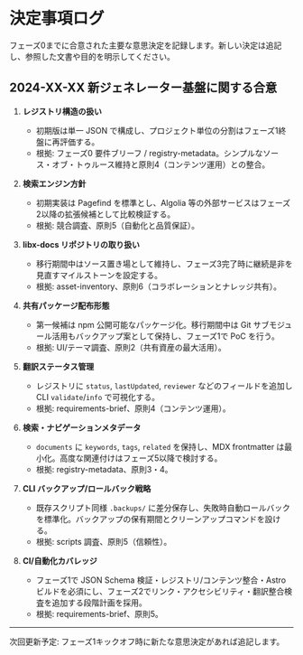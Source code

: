 # 決定事項ログ

フェーズ0までに合意された主要な意思決定を記録します。新しい決定は追記し、参照した文書や目的を明示してください。

## 2024-XX-XX 新ジェネレーター基盤に関する合意

1. **レジストリ構造の扱い**  
   - 初期版は単一 JSON で構成し、プロジェクト単位の分割はフェーズ1終盤に再評価する。  
   - 根拠: フェーズ0 要件ブリーフ / registry-metadata。シンプルなソース・オブ・トゥルース維持と原則4（コンテンツ運用）との整合。

2. **検索エンジン方針**  
   - 初期実装は Pagefind を標準とし、Algolia 等の外部サービスはフェーズ2以降の拡張候補として比較検証する。  
   - 根拠: 競合調査、原則5（自動化と品質保証）。

3. **libx-docs リポジトリの取り扱い**  
   - 移行期間中はソース置き場として維持し、フェーズ3完了時に継続是非を見直すマイルストーンを設定する。  
   - 根拠: asset-inventory、原則6（コラボレーションとナレッジ共有）。

4. **共有パッケージ配布形態**  
   - 第一候補は npm 公開可能なパッケージ化。移行期間中は Git サブモジュール活用もバックアップ案として保持し、フェーズ1で PoC を行う。  
   - 根拠: UI/テーマ調査、原則2（共有資産の最大活用）。

5. **翻訳ステータス管理**  
   - レジストリに `status`, `lastUpdated`, `reviewer` などのフィールドを追加し CLI `validate`/`info` で可視化する。  
   - 根拠: requirements-brief、原則4（コンテンツ運用）。

6. **検索・ナビゲーションメタデータ**  
   - `documents` に `keywords`, `tags`, `related` を保持し、MDX frontmatter は最小化。高度な関連付けはフェーズ5以降で検討する。  
   - 根拠: registry-metadata、原則3・4。

7. **CLI バックアップ/ロールバック戦略**  
   - 既存スクリプト同様 `.backups/` に差分保存し、失敗時自動ロールバックを標準化。バックアップの保有期間とクリーンアップコマンドを設ける。  
   - 根拠: scripts 調査、原則5（信頼性）。

8. **CI/自動化カバレッジ**  
   - フェーズ1で JSON Schema 検証・レジストリ/コンテンツ整合・Astro ビルドを必須にし、フェーズ2でリンク・アクセシビリティ・翻訳整合検査を追加する段階計画を採用。  
   - 根拠: requirements-brief、原則5。

---
次回更新予定: フェーズ1キックオフ時に新たな意思決定があれば追記します。
